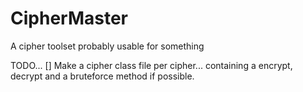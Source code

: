 # CipherMaster
A cipher toolset probably usable for something

TODO...
[] Make a cipher class file per cipher... containing a encrypt, decrypt and a bruteforce method if possible.
